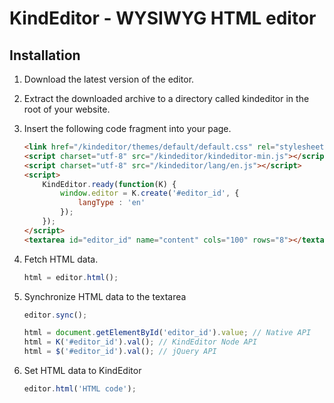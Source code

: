 # KindEditor - WYSIWYG HTML editor

## Installation

1. Download the latest version of the editor.

2. Extract the downloaded archive to a directory called kindeditor in the root of your website.

3. Insert the following code fragment into your page.

	```html
	<link href="/kindeditor/themes/default/default.css" rel="stylesheet" />
	<script charset="utf-8" src="/kindeditor/kindeditor-min.js"></script>
	<script charset="utf-8" src="/kindeditor/lang/en.js"></script>
	<script>
		KindEditor.ready(function(K) {
			window.editor = K.create('#editor_id', {
				langType : 'en'
			});
		});
	</script>
	<textarea id="editor_id" name="content" cols="100" rows="8"></textarea>
	```

4. Fetch HTML data.

	```javascript
	html = editor.html();
	```

5. Synchronize HTML data to the textarea
	```javascript
	editor.sync();

	html = document.getElementById('editor_id').value; // Native API
	html = K('#editor_id').val(); // KindEditor Node API
	html = $('#editor_id').val(); // jQuery API
	```

6. Set HTML data to KindEditor
	```javascript
	editor.html('HTML code');
	```

